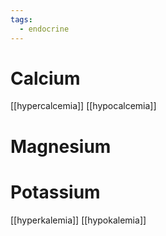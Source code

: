 ```yaml
---
tags:
  - endocrine
---
```

# Calcium
[[hypercalcemia]]
[[hypocalcemia]]
# Magnesium
# Potassium
[[hyperkalemia]]
[[hypokalemia]]
